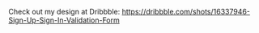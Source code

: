 Check out my design at Dribbble: https://dribbble.com/shots/16337946-Sign-Up-Sign-In-Validation-Form
